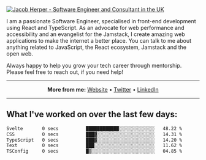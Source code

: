 [![Jacob Herper - Software Engineer and Consultant in the UK](https://res.cloudinary.com/jacobherper/image/upload/v1641506277/gh-image.png)](https://jacobherper.com/)

I am a passionate Software Engineer, specialised in front-end development using React and TypeScript. As an advocate for web performance and accessibility and an evangelist for the Jamstack, I create amazing web applications to make the internet a better place. You can talk to me about anything related to JavaScript, the React ecosystem, Jamstack and the open web.

Always happy to help you grow your tech career through mentorship. Please feel free to reach out, if you need help!

---

<p align="center">
  <strong>More from me:</strong> 
  <a href="https://jacobherper.com/">Website</a> •
  <a href="https://twitter.com/intent/follow?screen_name=jakeherp&tw_p=followbutton">Twitter</a> •
  <a href="https://www.linkedin.com/in/jacobherper/">LinkedIn</a>
</p>

---

## What I've worked on over the last few days:

<!--START_SECTION:waka-->

```txt
Svelte       0 secs          ████████████░░░░░░░░░░░░░   48.22 %
CSS          0 secs          ███▓░░░░░░░░░░░░░░░░░░░░░   14.31 %
TypeScript   0 secs          ███▓░░░░░░░░░░░░░░░░░░░░░   14.20 %
Text         0 secs          ███░░░░░░░░░░░░░░░░░░░░░░   11.62 %
TSConfig     0 secs          █▒░░░░░░░░░░░░░░░░░░░░░░░   04.85 %
```

<!--END_SECTION:waka-->
